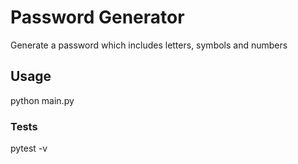 # Password Generator #

Generate a password which includes letters, symbols and numbers

## Usage ##

python main.py

### Tests ###

pytest -v
